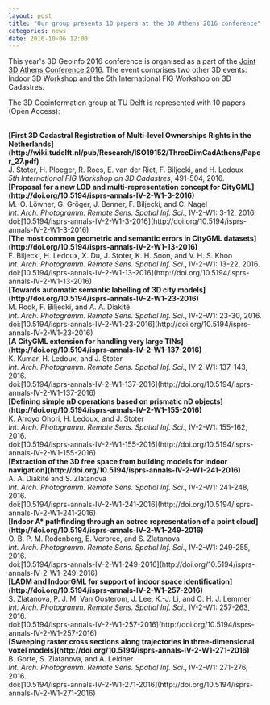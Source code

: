 ```yaml
---
layout: post
title: "Our group presents 10 papers at the 3D Athens 2016 conference"
categories: news
date: 2016-10-06 12:00
---
```


This year's 3D Geoinfo 2016 conference is organised as a part of the [Joint 3D Athens Conference 2016](http://3dathens2016.gr/site/). The event comprises two other 3D events: Indoor 3D Workshop and the 5th International FIG Workshop on 3D Cadastres.

The 3D Geoinformation group at TU Delft is represented with 10 papers (Open Access):

<br>
<b>[First 3D Cadastral Registration of Multi-level Ownerships Rights in the Netherlands](http://wiki.tudelft.nl/pub/Research/ISO19152/ThreeDimCadAthens/Paper_27.pdf)</b>
<br>
J. Stoter, H. Ploeger, R. Roes, E. van der Riet, F. Biljecki, and H. Ledoux<br>
<i>5th International FIG Workshop on 3D Cadastres</i>, 491-504, 2016.


<br>
<b>[Proposal for a new LOD and multi-representation concept for CityGML](http://doi.org/10.5194/isprs-annals-IV-2-W1-3-2016)</b>
<br>
M.-O. Löwner, G. Gröger, J. Benner, F. Biljecki, and C. Nagel<br>
<i>Int. Arch. Photogramm. Remote Sens. Spatial Inf. Sci.</i>, IV-2-W1: 3-12, 2016.
<br>doi:[10.5194/isprs-annals-IV-2-W1-3-2016](http://doi.org/10.5194/isprs-annals-IV-2-W1-3-2016)


<br>
<b>[The most common geometric and semantic errors in CityGML datasets](http://doi.org/10.5194/isprs-annals-IV-2-W1-13-2016)</b>
<br>
F. Biljecki, H. Ledoux, X. Du, J. Stoter, K. H. Soon, and V. H. S. Khoo<br>
<i>Int. Arch. Photogramm. Remote Sens. Spatial Inf. Sci.</i>, IV-2-W1: 13-22, 2016.
<br>doi:[10.5194/isprs-annals-IV-2-W1-13-2016](http://doi.org/10.5194/isprs-annals-IV-2-W1-13-2016)

<br>
<b>[Towards automatic semantic labelling of 3D city models](http://doi.org/10.5194/isprs-annals-IV-2-W1-23-2016)</b>
<br>
M. Rook, F. Biljecki, and A. A. Diakité<br>
<i>Int. Arch. Photogramm. Remote Sens. Spatial Inf. Sci.</i>, IV-2-W1: 23-30, 2016.
<br>doi:[10.5194/isprs-annals-IV-2-W1-23-2016](http://doi.org/10.5194/isprs-annals-IV-2-W1-23-2016)

<br>
<b>[A CityGML extension for handling very large TINs](http://doi.org/10.5194/isprs-annals-IV-2-W1-137-2016)</b>
<br>
K. Kumar, H. Ledoux, and J. Stoter<br>
<i>Int. Arch. Photogramm. Remote Sens. Spatial Inf. Sci.</i>, IV-2-W1: 137-143, 2016.
<br>doi:[10.5194/isprs-annals-IV-2-W1-137-2016](http://doi.org/10.5194/isprs-annals-IV-2-W1-137-2016)


<br>
<b>[Defining simple nD operations based on prismatic nD objects](http://doi.org/10.5194/isprs-annals-IV-2-W1-155-2016)</b>
<br>
K. Arroyo Ohori, H. Ledoux, and J. Stoter<br>
<i>Int. Arch. Photogramm. Remote Sens. Spatial Inf. Sci.</i>, IV-2-W1: 155-162, 2016.
<br>doi:[10.5194/isprs-annals-IV-2-W1-155-2016](http://doi.org/10.5194/isprs-annals-IV-2-W1-155-2016)


<br>
<b>[Extraction of the 3D free space from building models for indoor navigation](http://doi.org/10.5194/isprs-annals-IV-2-W1-241-2016)</b>
<br>
A. A. Diakité and S. Zlatanova<br>
<i>Int. Arch. Photogramm. Remote Sens. Spatial Inf. Sci.</i>, IV-2-W1: 241-248, 2016.
<br>doi:[10.5194/isprs-annals-IV-2-W1-241-2016](http://doi.org/10.5194/isprs-annals-IV-2-W1-241-2016)


<br>
<b>[Indoor A* pathfinding through an octree representation of a point cloud](http://doi.org/10.5194/isprs-annals-IV-2-W1-249-2016)</b>
<br>
O. B. P. M. Rodenberg, E. Verbree, and S. Zlatanova<br>
<i>Int. Arch. Photogramm. Remote Sens. Spatial Inf. Sci.</i>, IV-2-W1: 249-255, 2016.
<br>doi:[10.5194/isprs-annals-IV-2-W1-249-2016](http://doi.org/10.5194/isprs-annals-IV-2-W1-249-2016)

<br>
<b>[LADM and IndoorGML for support of indoor space identification](http://doi.org/10.5194/isprs-annals-IV-2-W1-257-2016)</b>
<br>
S. Zlatanova, P. J. M. Van Oosterom, J. Lee, K.-J. Li, and C. H. J. Lemmen<br>
<i>Int. Arch. Photogramm. Remote Sens. Spatial Inf. Sci.</i>, IV-2-W1: 257-263, 2016.
<br>doi:[10.5194/isprs-annals-IV-2-W1-257-2016](http://doi.org/10.5194/isprs-annals-IV-2-W1-257-2016)

<br>
<b>[Sweeping raster cross sections along trajectories in three-dimensional voxel models](http://doi.org/10.5194/isprs-annals-IV-2-W1-271-2016)</b>
<br>
B. Gorte, S. Zlatanova, and A. Leidner<br>
<i>Int. Arch. Photogramm. Remote Sens. Spatial Inf. Sci.</i>, IV-2-W1: 271-276, 2016.
<br>doi:[10.5194/isprs-annals-IV-2-W1-271-2016](http://doi.org/10.5194/isprs-annals-IV-2-W1-271-2016)
